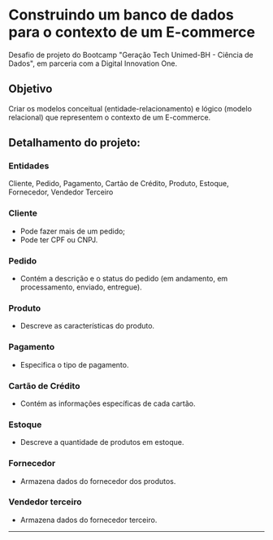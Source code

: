 # Construindo um banco de dados para o contexto de um E-commerce
Desafio de projeto do Bootcamp "Geração Tech Unimed-BH - Ciência de Dados", em parceria com a Digital Innovation One.

## Objetivo
Criar os modelos conceitual (entidade-relacionamento) e lógico (modelo relacional) que representem o contexto de um E-commerce.

## Detalhamento do projeto:

### Entidades
Cliente, Pedido, Pagamento, Cartão de Crédito, Produto, Estoque, Fornecedor, Vendedor Terceiro

### Cliente
- Pode fazer mais de um pedido;
- Pode ter CPF ou CNPJ.

### Pedido
- Contém a descrição e o status do pedido (em andamento, em processamento, enviado, entregue).

### Produto
- Descreve as características do produto.

### Pagamento
- Especifica o tipo de pagamento.

### Cartão de Crédito
- Contém as informações específicas de cada cartão.

### Estoque
- Descreve a quantidade de produtos em estoque.

### Fornecedor
- Armazena dados do fornecedor dos produtos.

### Vendedor terceiro
- Armazena dados do fornecedor terceiro.

_________________________________________________________________________________________________
